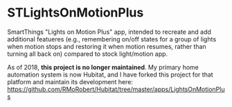 # STLightsOnMotionPlus
SmartThings "Lights on Motion Plus" app, intended to recreate and add additional featueres (e.g., remembering on/off states for a group of lights when motion stops and restoring it when motion resumes, rather than turning all back on) compared to stock light/motion app.

As of 2018, **this project is no longer maintained**. My primary home automation system is now Hubitat, and I have forked this project for that platform and maintain its development here: https://github.com/RMoRobert/Hubitat/tree/master/apps/LightsOnMotionPlus
